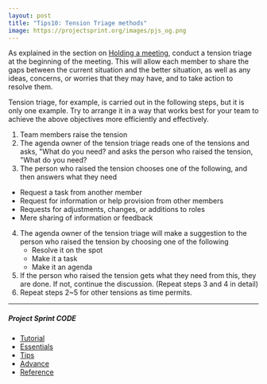 ```yaml
---
layout: post
title: "Tips10: Tension Triage methods"
image: https://projectsprint.org/images/pjs_og.png
---
```


As explained in the section on [Holding a meeting](../en/code/tutorial/section3-2.md), conduct a tension triage at the beginning of the meeting. This will allow each member to share the gaps between the current situation and the better situation, as well as any ideas, concerns, or worries that they may have, and to take action to resolve them.

Tension triage, for example, is carried out in the following steps, but it is only one example. Try to arrange it in a way that works best for your team to achieve the above objectives more efficiently and effectively.

1. Team members raise the tension
2. The agenda owner of the tension triage reads one of the tensions and asks, "What do you need? and asks the person who raised the tension, "What do you need?
3. The person who raised the tension chooses one of the following, and then answers what they need
  - Request a task from another member
  - Request for information or help provision from other members
  - Requests for adjustments, changes, or additions to roles
  - Mere sharing of information or feedback
4. The agenda owner of the tension triage will make a suggestion to the person who raised the tension by choosing one of the following
   - Resolve it on the spot
   - Make it a task
   - Make it an agenda
5. If the person who raised the tension gets what they need from this, they are done. If not, continue the discussion. (Repeat steps 3 and 4 in detail)
6. Repeat steps 2~5 for other tensions as time permits.

---

##### Project Sprint CODE
- [Tutorial](../tutorial/index.md)
- [Essentials](../essentials.md)
- [Tips](../tips/index.md)
- [Advance](../advance.md)
- [Reference](../reference.md)
